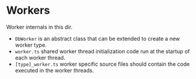 Workers
=======

Worker internals in this dir.

- `DbWorker` is an abstract class that can be extended to create a new worker type.
- `worker.ts` shared worker thread initialization code run at the startup of each worker thread.
- `[type]_worker.ts` worker specific source files should contain the code executed in the worker threads.
